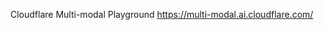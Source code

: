 <p>Cloudflare Multi-modal Playground <a href="https://multi-modal.ai.cloudflare.com/" target="_blank" rel="nofollow noopener" translate="no"><span class="invisible">https://</span><span class="">multi-modal.ai.cloudflare.com/</span><span class="invisible"></span></a></p>